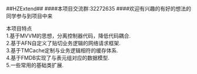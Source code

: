 ##HZExtend##
####本项目交流群:32272635
####欢迎有兴趣的有好的想法的同学参与到项目中来

本项目特点<br/>
1.基于MVVM的思想，分离控制器代码，降低代码耦合.<br/>
2.基于AFN自定义了贴切业务逻辑的网络请求框架.<br/>
3.基于TMCache定制与业务逻辑相符的缓存体系.<br/>
4.基于FMDB实现了与表元组对应的数据模型.<br/>
5.一些常用的基础类扩展.<br/>


